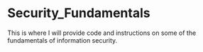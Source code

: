 # Security_Fundamentals
 This is where I will provide code and instructions on some of the fundamentals of information security. 
